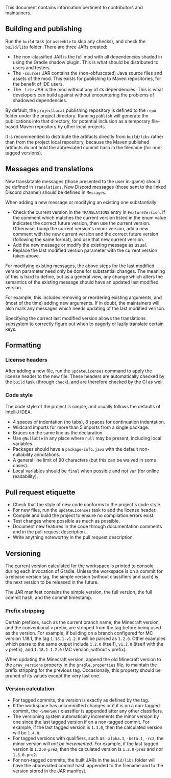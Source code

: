 This document contains information pertinent to contributors and maintainers.

## Building and publishing

Run the `build` task (or `assemble` to skip any checks), and check the `build/libs` folder. There are three JARs
created:

- The non-classified JAR is the full mod with all dependencies shaded in using the Gradle shadow plugin. This is what
  should be distributed to users and testers.
- The `-sources` JAR contains the (non-obfuscated) Java source files and assets of the mod. This exists for publishing
  to Maven repositories, for the benefit of IDE users.
- The `-lite` JAR is the mod without any of its dependencies. This is what developers can build against without
  encountering the problems of shadowed dependencies.

By default, the `projectLocal` publishing repository is defined to the `repo` folder under the project directory.
Running `publish` will generate the publications into that directory, for potential inclusion as a temporary file-based
Maven repository by other local projects.

It is recommended to distribute the artifacts directly from `build/libs` rather than from the project local repository,
because the Maven published artifacts do not hold the abbreviated commit hash in the filename (for non-tagged versions).

## Messages and translations

New translatable messages (those presented to the user in-game) should be defined in `Translations`. New Discord
messages (those sent to the linked Discord channel) should be defined in `Messages`.

When adding a new message or modifying an existing one substantially:

- Check the current version in the `TRANSLATIONS` entry in `FeatureVersion`. If the comment which matches the current
  version listed in the enum value indicates the correct future version, then use the current version. Otherwise, bump
  the current version's minor version, add a new comment with the new current version and the correct future version
  (following the same format), and use that new current version.
- Add the new message or modify the existing message as usual.
- Replace the last modified version parameter with the current version taken above.

For modifying existing messages, the above steps for the last modified version parameter need only be done for
substantial changes. The meaning of this is hard to define, but as a general view, any change which alters the semantics
of the existing message should have an updated last modified version.

For example, this includes removing or reordering existing arguments, and (most of the time) adding new arguments. If
in doubt, the maintainers will also mark any messages which needs updating of the last modified verison.

Specifying the correct last modified version allows the translations subsystem to correctly figure out when to eagerly
or lazily translate certain keys.

## Formatting

### License headers

After adding a new file, run the `updateLicenses` command to apply the license header to the new file. These headers
are automatically checked by the `build` task (through `check`), and are therefore checked by the CI as well.

### Code style

The code style of the project is simple, and usually follows the defaults of IntelliJ IDEA.

- 4 spaces of indentation (no tabs), 8 spaces for continuation indentation.
- Wildcard imports for more than 5 imports from a single package.
- Braces on the same line as the declaration.
- Use `@Nullable` in any place where `null` may be present, including local variables.
- Packages should have a `package-info.java` with the default non-nullability annotations.
- A general line limit of 90 characters (but this can be waived in some cases).
- Local variables should be `final` when possible and not `var` (for online readability).

## Pull request etiquette

- Check that the style of new code conforms to the project's code style.
- For new files, run the `updateLicenses` task to add the license header.
- Compile and build the project to ensure no compilation errors exist.
- Test changes where possible as much as possible.
- Document new features in the code through documentation comments and in the pull request description.
- Write anything noteworthy in the pull request description.

## Versioning

The current version calculated for the workspace is printed to console during each invocation of Gradle. Unless the
workspace is on a commit for a release version tag, the simple version (without classifiers and such) is the next
version to be released in the future.

The JAR manifest contains the simple version, the full version, the full commit hash, and the commit timestamp.

### Prefix stripping

Certain prefixes, such as the current branch name, the Minecraft version, and the conventional `v` prefix, are stripped
from the tag before being used as the version. For example, if building on a branch configured for MC version 1.18.1,
the tag `1.18.1-v1.2.0` will be parsed as `1.2.0`. Other examples which parse to the same output include `1.2.0`
(itself), `v1.2.0` (itself with the `v` prefix), and `1.18.1-1.2.0` (MC version, without `v` prefix).

When updating the Minecraft version, append the old Minecraft version to the `prev_versions` property in the
`gradle.properties` file, to maintain the prefix stripping for the previous tag. Occasionally, this property should
be pruned of its values except the very last one.

### Version calculation

- For tagged commits, the version is exactly as defined by the tag.
- If the workspace has uncommitted changes or if it is on a non-tagged commit, the `-SNAPSHOT` classifier is appended
  after any other classifiers.
- The versioning system automatically increments the minor version by one since the last tagged version if on a
  non-tagged
  commit. For example, if the last tagged version is `1.3.0`, then the calculated version will be `1.4.0`.
- For tagged versions with qualifiers, such as `-alpha.3`, `-beta.1`, `-rc2`, the minor version will _not be
  incremented_.
  For example, if the last tagged version is `1.2.0-pre2`, then the calculated version is `1.2.0-pre2` and _not_
  `1.3.0-pre2`.
- For non-tagged commits, the built JARs in the `build/libs` folder will have the abbreviated commit hash appended to
  the
  filename and to the version stored in the JAR manifest.
